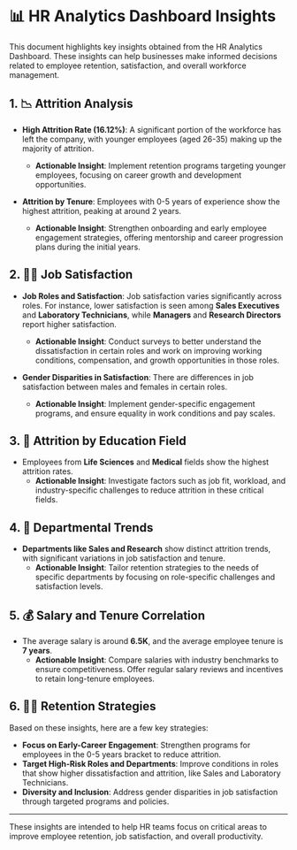 # 📊 HR Analytics Dashboard Insights

This document highlights key insights obtained from the HR Analytics Dashboard. These insights can help businesses make informed decisions related to employee retention, satisfaction, and overall workforce management.

## 1. 📉 **Attrition Analysis**

- **High Attrition Rate (16.12%)**: A significant portion of the workforce has left the company, with younger employees (aged 26-35) making up the majority of attrition.
  - **Actionable Insight**: Implement retention programs targeting younger employees, focusing on career growth and development opportunities.

- **Attrition by Tenure**: Employees with 0-5 years of experience show the highest attrition, peaking at around 2 years.
  - **Actionable Insight**: Strengthen onboarding and early employee engagement strategies, offering mentorship and career progression plans during the initial years.

## 2. 👩‍💼 **Job Satisfaction**

- **Job Roles and Satisfaction**: Job satisfaction varies significantly across roles. For instance, lower satisfaction is seen among **Sales Executives** and **Laboratory Technicians**, while **Managers** and **Research Directors** report higher satisfaction.
  - **Actionable Insight**: Conduct surveys to better understand the dissatisfaction in certain roles and work on improving working conditions, compensation, and growth opportunities in those roles.

- **Gender Disparities in Satisfaction**: There are differences in job satisfaction between males and females in certain roles.
  - **Actionable Insight**: Implement gender-specific engagement programs, and ensure equality in work conditions and pay scales.

## 3. 🧠 **Attrition by Education Field**

- Employees from **Life Sciences** and **Medical** fields show the highest attrition rates.
  - **Actionable Insight**: Investigate factors such as job fit, workload, and industry-specific challenges to reduce attrition in these critical fields.

## 4. 💼 **Departmental Trends**

- **Departments like Sales and Research** show distinct attrition trends, with significant variations in job satisfaction and tenure.
  - **Actionable Insight**: Tailor retention strategies to the needs of specific departments by focusing on role-specific challenges and satisfaction levels.

## 5. 💰 **Salary and Tenure Correlation**

- The average salary is around **6.5K**, and the average employee tenure is **7 years**.
  - **Actionable Insight**: Compare salaries with industry benchmarks to ensure competitiveness. Offer regular salary reviews and incentives to retain long-tenure employees.

## 6. 👨‍💻 **Retention Strategies**

Based on these insights, here are a few key strategies:
- **Focus on Early-Career Engagement**: Strengthen programs for employees in the 0-5 years bracket to reduce attrition.
- **Target High-Risk Roles and Departments**: Improve conditions in roles that show higher dissatisfaction and attrition, like Sales and Laboratory Technicians.
- **Diversity and Inclusion**: Address gender disparities in job satisfaction through targeted programs and policies.

---

These insights are intended to help HR teams focus on critical areas to improve employee retention, job satisfaction, and overall productivity.

